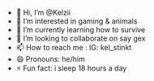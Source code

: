 - 👋 Hi, I’m @Kelzii
- 👀 I’m interested in gaming & animals
- 🌱 I’m currently learning how to survive
- 💞️ I’m looking to collaborate on say gex
- 📫 How to reach me : IG: kel_stinkt
- 😄 Pronouns: he/him
- ⚡ Fun fact: i sleep 18 hours a day

<!---
Kelzii/Kelzii is a ✨ special ✨ repository because its `README.md` (this file) appears on your GitHub profile.
You can click the Preview link to take a look at your changes.
--->
